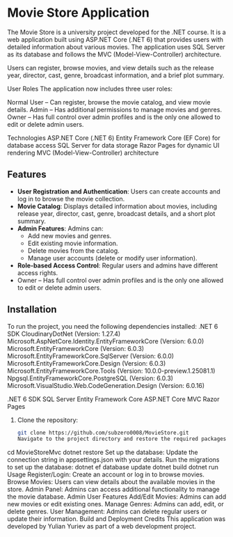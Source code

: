 # Movie Store Application

The Movie Store is a university project developed for the .NET course. It is a web application built using ASP.NET Core (.NET 6) that provides users with detailed information about various movies. The application uses SQL Server as its database and follows the MVC (Model-View-Controller) architecture.

Users can register, browse movies, and view details such as the release year, director, cast, genre, broadcast information, and a brief plot summary.

User Roles
The application now includes three user roles:

Normal User – Can register, browse the movie catalog, and view movie details.
Admin – Has additional permissions to manage movies and genres.
Owner – Has full control over admin profiles and is the only one allowed to edit or delete admin users.

Technologies
ASP.NET Core (.NET 6)
Entity Framework Core (EF Core) for database access
SQL Server for data storage
Razor Pages for dynamic UI rendering
MVC (Model-View-Controller) architecture

## Features
- **User Registration and Authentication**: Users can create accounts and log in to browse the movie collection.
- **Movie Catalog**: Displays detailed information about movies, including release year, director, cast, genre, broadcast details, and a short plot summary.
- **Admin Features**: Admins can:
  - Add new movies and genres.
  - Edit existing movie information.
  - Delete movies from the catalog.
  - Manage user accounts (delete or modify user information).
- **Role-based Access Control**: Regular users and admins have different access rights.
- Owner – Has full control over admin profiles and is the only one allowed to edit or delete admin users.

## Installation
To run the project, you need the following dependencies installed:
.NET 6 SDK
CloudinaryDotNet (Version: 1.27.4)
Microsoft.AspNetCore.Identity.EntityFrameworkCore (Version: 6.0.0)
Microsoft.EntityFrameworkCore (Version: 6.0.3)
Microsoft.EntityFrameworkCore.SqlServer (Version: 6.0.0)
Microsoft.EntityFrameworkCore.Design (Version: 6.0.3)
Microsoft.EntityFrameworkCore.Tools (Version: 10.0.0-preview.1.25081.1)
Npgsql.EntityFrameworkCore.PostgreSQL (Version: 6.0.3)
Microsoft.VisualStudio.Web.CodeGeneration.Design (Version: 6.0.16)

.NET 6 SDK
SQL Server
Entity Framework Core
ASP.NET Core MVC
Razor Pages
1. Clone the repository:
   ```bash
   git clone https://github.com/subzero0008/MovieStore.git
   Navigate to the project directory and restore the required packages:
cd MovieStoreMvc
dotnet restore
Set up the database:
Update the connection string in appsettings.json with your details.
Run the migrations to set up the database: dotnet ef database update
dotnet build
dotnet run
Usage
Register/Login: Create an account or log in to browse movies.
Browse Movies: Users can view details about the available movies in the store.
Admin Panel: Admins can access additional functionality to manage the movie database.
Admin User Features
Add/Edit Movies: Admins can add new movies or edit existing ones.
Manage Genres: Admins can add, edit, or delete genres.
User Management: Admins can delete regular users or update their information.
Build and Deployment
Credits
This application was developed by Yulian Yuriev as part of a web development project.


